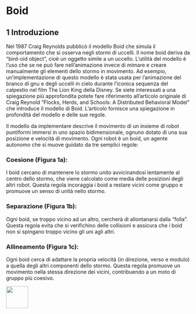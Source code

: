 # Boid

## 1 Introduzione

Nel 1987 Craig Reynolds pubblicò il modello Boid che simula il comportamento che si osserva negli stormi di uccelli. Il nome boid deriva da “bird-oid object”, cioè un oggetto simile a un uccello. L’utilità del modello è l’uso che se ne può fare nell’animazione invece di mimare e creare manualmente gli elementi dello stormo in movimento. Ad esempio, un’implementazione di questo modello è stata usata per l’animazione del branco di gnu e degli uccelli in cielo durante l’iconica sequenza del calpestio nel film The Lion King della Disney. Se siete interessati a una spiegazione più approfondita potete fare riferimento all’articolo originale di Craig Reynold “Flocks, Herds, and Schools: A Distributed Behavioral Model” che introduce il modello di Boid. L’articolo fornisce una spiegazione in profondità del modello e delle sue regole.

Il modello da implementare descrive il movimento di un insieme di robot puntiformi immersi in uno spazio bidimensionale, ognuno dotato di una sua posizione e velocità di movimento. Ogni robot è un boid, un agente autonomo che si muove guidato da tre semplici regole:

### Coesione (Figura 1a):
I boid cercano di mantenere lo stormo unito avvicinandosi lentamente al centro dello stormo, che viene calcolato come media delle posizioni degli
altri robot. Questa regola incoraggia i boid a restare vicini come gruppo e promuove un senso di unità nello stormo.
### Separazione (Figura 1b): 
Ogni boid, se troppo vicino ad un altro, cercherà di allontanarsi dalla “folla”. Questa regola evita che si verifichino delle collisioni e assicura che i boid non si spingano troppo vicino gli uni agli altri.
### Allineamento (Figura 1c): 
Ogni boid cerca di adattare la propria velocità (in direzione, verso e modulo) a quella degli altri componenti dello stormo. Questa regola promuove un movimento nella stessa direzione dei vicini, contribuendo a un moto di gruppo più coesivo.

<img src="https://ibb.co/g9C5Gn8" height="60" width="60" >
